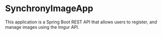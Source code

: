 # SynchronyImageApp
This application is a Spring Boot REST API that allows users to register, and manage images using the Imgur API. 
